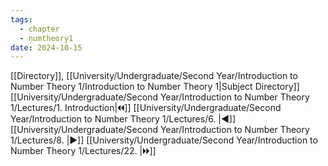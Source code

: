 ```yaml
---
tags:
  - chapter
  - numtheory1
date: 2024-10-15
---
```

[[Directory]], [[University/Undergraduate/Second Year/Introduction to Number Theory 1/Introduction to Number Theory 1|Subject Directory]]
[[University/Undergraduate/Second Year/Introduction to Number Theory 1/Lectures/1. Introduction|🞀🞀]] [[University/Undergraduate/Second Year/Introduction to Number Theory 1/Lectures/6. |◀]] [[University/Undergraduate/Second Year/Introduction to Number Theory 1/Lectures/8. |▶]] [[University/Undergraduate/Second Year/Introduction to Number Theory 1/Lectures/22. |🞂🞂]]
# 
## 
### 